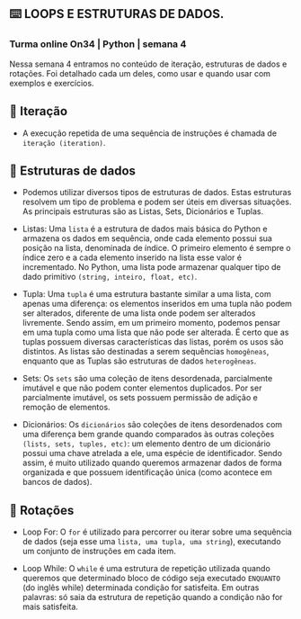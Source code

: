 
## ⌨️ LOOPS E ESTRUTURAS DE DADOS.

  ###      Turma online On34 | Python | semana 4



  Nessa semana 4  entramos no conteúdo de iteração, estruturas de dados e rotações. Foi detalhado cada um deles, como usar e quando usar com exemplos e exercícios.

## 📌 Iteração
- A execução repetida de uma sequência de instruções é chamada de `iteração (iteration)`.


## 📌 Estruturas de dados

- Podemos utilizar diversos tipos de estruturas de dados. Estas estruturas resolvem um tipo de problema e podem ser úteis em diversas situações. As principais estruturas são as Listas, Sets, Dicionários e Tuplas.

- Listas: Uma `lista` é a estrutura de dados mais básica do Python e armazena os dados em sequência, onde cada elemento possui sua posição na lista, denominada de índice. O primeiro elemento é sempre o índice zero e a cada elemento inserido na lista esse valor é incrementado.
 No Python, uma lista pode armazenar qualquer tipo de dado primitivo `(string, inteiro, float, etc)`.

 - Tupla: Uma `tupla` é uma estrutura bastante similar a uma lista, com apenas uma diferença: os elementos inseridos em uma tupla não podem ser alterados, diferente de uma lista onde podem ser alterados livremente. Sendo assim, em um primeiro momento, podemos pensar em uma tupla como uma lista que não pode ser alterada.
 É certo que as tuplas possuem diversas características das listas, porém os usos são distintos. As listas são destinadas a serem sequências `homogêneas`, enquanto que as Tuplas são estruturas de dados `heterogêneas`.

 - Sets: Os `sets` são uma coleção de itens desordenada, parcialmente imutável e que não podem conter elementos duplicados. Por ser parcialmente imutável, os sets possuem permissão de adição e remoção de elementos.

- Dicionários: Os `dicionários` são coleções de itens desordenados com uma diferença bem grande quando comparados às outras coleções `(lists, sets, tuples, etc)`: um elemento dentro de um dicionário possui uma chave atrelada a ele, uma espécie de identificador. Sendo assim, é muito utilizado quando queremos armazenar dados de forma organizada e que possuem identificação única (como acontece em bancos de dados).



## 📌 Rotações

- Loop For: O `for` é utilizado para percorrer ou iterar sobre uma sequência de dados (seja esse uma `lista, uma tupla, uma string`), executando um conjunto de instruções em cada item.


- Loop While: O `while` é uma estrutura de repetição utilizada quando queremos que determinado bloco de código seja executado `ENQUANTO` (do inglês while) determinada condição for satisfeita.
 Em outras palavras: só saia da estrutura de repetição quando a condição não for mais satisfeita.










